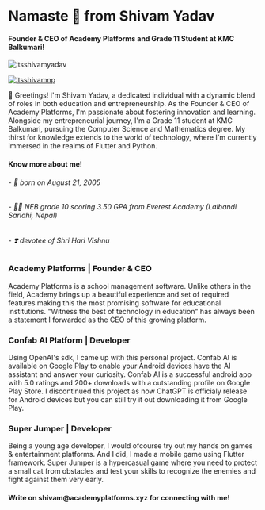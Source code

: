 <h1 align="start">Namaste 🙏 from Shivam Yadav</h1>
<h4 align="start">Founder & CEO of Academy Platforms and Grade 11 Student at KMC Balkumari!</h4>

<p align="left"> <img src="https://komarev.com/ghpvc/?username=itsshivamyadav&label=Profile%20views&color=0e75b6&style=flat" alt="itsshivamyadav" /> </p>

<p align="left"> <a href="https://twitter.com/itsshivamnp" target="blank"><img src="https://img.shields.io/twitter/follow/itsshivamnp?logo=twitter&style=for-the-badge" alt="itsshivamnp" /></a> </p>

👋 Greetings! I'm Shivam Yadav, a dedicated individual with a dynamic blend of roles in both education and entrepreneurship. As the Founder & CEO of Academy Platforms, I'm passionate about fostering innovation and learning. Alongside my entrepreneurial journey, I'm a Grade 11 student at KMC Balkumari, pursuing the Computer Science and Mathematics degree. My thirst for knowledge extends to the world of technology, where I'm currently immersed in the realms of Flutter and Python.

<h4 align="left">Know more about me!</h4>
<h6 align="left">- 👶 born on August 21, 2005</h6>
<h6 align="left">- 👨‍🎓 NEB grade 10 scoring 3.50 GPA from Everest Academy (Lalbandi Sarlahi, Nepal)</h6>
<h6 align="left">- ❣️ devotee of Shri Hari Vishnu</h6>

<h3 align="left">Academy Platforms | Founder & CEO</h3>
Academy Platforms is a school management software. Unlike others in the field, Academy brings up a beautiful experience and set of required features making this the most promising software for educational institutions. "Witness the best of technology in education" has always been a statement I forwarded as the CEO of this growing platform.

<h3 align="left">Confab AI Platform | Developer</h3>
Using OpenAI's sdk, I came up with this personal project. Confab AI is available on Google Play to enable your Android devices have the AI assistant and answer your curiosity. Confab AI is a successful android app with 5.0 ratings and 200+ downloads with a outstanding profile on Google Play Store. I discontinued this project as now ChatGPT is officialy release for Android devices but you can still try it out downloading it from Google Play.

<h3 align="left">Super Jumper | Developer</h3>
Being a young age developer, I would ofcourse try out my hands on games & entertainment platforms. And I did, I made a mobile game using Flutter framework. Super Jumper is a hypercasual game where you need to protect a small cat from obstacles and test your skills to recognize the enemies and fight against them very early.

<h4 align="left">Write on shivam@academyplatforms.xyz for connecting with me!</h4>
